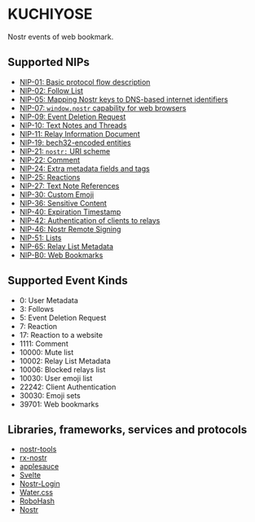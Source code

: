 # KUCHIYOSE

Nostr events of web bookmark.

## Supported NIPs

- [NIP-01: Basic protocol flow description](https://github.com/nostr-protocol/nips/blob/master/01.md)
- [NIP-02: Follow List](https://github.com/nostr-protocol/nips/blob/master/02.md)
- [NIP-05: Mapping Nostr keys to DNS-based internet identifiers](https://github.com/nostr-protocol/nips/blob/master/05.md)
- [NIP-07: `window.nostr` capability for web browsers](https://github.com/nostr-protocol/nips/blob/master/07.md)
- [NIP-09: Event Deletion Request](https://github.com/nostr-protocol/nips/blob/master/09.md)
- [NIP-10: Text Notes and Threads](https://github.com/nostr-protocol/nips/blob/master/10.md)
- [NIP-11: Relay Information Document](https://github.com/nostr-protocol/nips/blob/master/11.md)
- [NIP-19: bech32-encoded entities](https://github.com/nostr-protocol/nips/blob/master/19.md)
- [NIP-21: `nostr:` URI scheme](https://github.com/nostr-protocol/nips/blob/master/21.md)
- [NIP-22: Comment](https://github.com/nostr-protocol/nips/blob/master/22.md)
- [NIP-24: Extra metadata fields and tags](https://github.com/nostr-protocol/nips/blob/master/24.md)
- [NIP-25: Reactions](https://github.com/nostr-protocol/nips/blob/master/25.md)
- [NIP-27: Text Note References](https://github.com/nostr-protocol/nips/blob/master/27.md)
- [NIP-30: Custom Emoji](https://github.com/nostr-protocol/nips/blob/master/30.md)
- [NIP-36: Sensitive Content](https://github.com/nostr-protocol/nips/blob/master/36.md)
- [NIP-40: Expiration Timestamp](https://github.com/nostr-protocol/nips/blob/master/40.md)
- [NIP-42: Authentication of clients to relays](https://github.com/nostr-protocol/nips/blob/master/42.md)
- [NIP-46: Nostr Remote Signing](https://github.com/nostr-protocol/nips/blob/master/46.md)
- [NIP-51: Lists](https://github.com/nostr-protocol/nips/blob/master/51.md)
- [NIP-65: Relay List Metadata](https://github.com/nostr-protocol/nips/blob/master/65.md)
- [NIP-B0: Web Bookmarks](https://github.com/nostr-protocol/nips/blob/master/B0.md)

## Supported Event Kinds

- 0: User Metadata
- 3: Follows
- 5: Event Deletion Request
- 7: Reaction
- 17: Reaction to a website
- 1111: Comment
- 10000: Mute list
- 10002: Relay List Metadata
- 10006: Blocked relays list
- 10030: User emoji list
- 22242: Client Authentication
- 30030: Emoji sets
- 39701: Web bookmarks

## Libraries, frameworks, services and protocols

- [nostr-tools](https://github.com/nbd-wtf/nostr-tools)
- [rx-nostr](https://github.com/penpenpng/rx-nostr)
- [applesauce](https://github.com/hzrd149/applesauce)
- [Svelte](https://svelte.dev/)
- [Nostr-Login](https://github.com/nostrband/nostr-login)
- [Water.css](https://watercss.kognise.dev/)
- [RoboHash](https://robohash.org/)
- [Nostr](https://github.com/nostr-protocol/nips)
